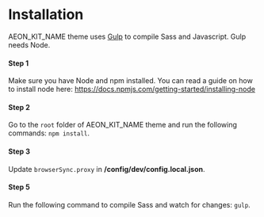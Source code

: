# Installation

AEON_KIT_NAME theme uses [Gulp](http://gulpjs.com) to compile Sass and Javascript. Gulp needs Node.

#### Step 1
Make sure you have Node and npm installed.
You can read a guide on how to install node here: https://docs.npmjs.com/getting-started/installing-node

#### Step 2
Go to the `root` folder of AEON_KIT_NAME theme and run the following commands: `npm install`.

#### Step 3
Update `browserSync.proxy` in **/config/dev/config.local.json**.

#### Step 5
Run the following command to compile Sass and watch for changes: `gulp`.
